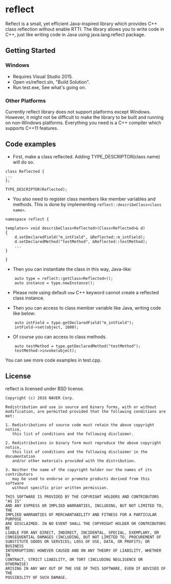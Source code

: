 # reflect
Reflect is a small, yet efficient Java-inspired library which provides C++ class reflection without enable RTTI. The library allows you to write code in C++, just like writing code in Java using java.lang.reflect package.

## Getting Started
### Windows
* Requires Visual Studio 2015.
* Open vs/reflect.sln, "Build Solution".
* Run test.exe, See what's going on.

### Other Platforms
Currently reflect library does not support platforms except Windows. However, it might not be difficult to make the library to be built and running on non-Windows platforms. Everything you need is a C++ compiler which supports C++11 features.

## Code examples
* First, make a class reflected. Adding TYPE_DESCRIPTOR(class name) will do so.

```
class Reflected {
...
};

TYPE_DESCRIPTOR(Reflected);
```
* You also need to register class members like member variables and methods. This is done by implementing `reflect::describeClass<class name>`.
```
namespace reflect {

template<> void describeClass<Reflected>(Class<Reflected>& d)
{
    d.setDeclaredField("m_intField", &Reflected::m_intField);
    d.setDeclaredMethod("testMethod", &Reflected::testMethod);
    ...
}

}
```

* Then you can instantiate the class in this way, Java-like:

```
    auto type = reflect::getClass<Reflected>();
    auto instance = type.newInstance();
```
* Please note using default `new` C++ keyword cannot create a reflected class instance.

* Then you can access to class member variable like Java, writing code like below:
```
    auto intField = type.getDeclaredField("m_intField");
    intField->set(object, 1000);
```
* Of course you can access to class methods.
```
    auto testMethod = type.getDeclaredMethod("testMethod");
    testMethod->invoke(object);
```
You can see more code examples in test.cpp.

## License
reflect is licensed under BSD license.

```
Copyright (c) 2016 NAVER Corp.

Redistribution and use in source and binary forms, with or without
modification, are permitted provided that the following conditions are met:

1. Redistributions of source code must retain the above copyright notice, 
   this list of conditions and the following disclaimer.

2. Redistributions in binary form must reproduce the above copyright notice, 
   this list of conditions and the following disclaimer in the documentation 
   and/or other materials provided with the distribution.

3. Neither the name of the copyright holder nor the names of its contributors 
   may be used to endorse or promote products derived from this software 
   without specific prior written permission.

THIS SOFTWARE IS PROVIDED BY THE COPYRIGHT HOLDERS AND CONTRIBUTORS "AS IS" 
AND ANY EXPRESS OR IMPLIED WARRANTIES, INCLUDING, BUT NOT LIMITED TO, THE 
IMPLIED WARRANTIES OF MERCHANTABILITY AND FITNESS FOR A PARTICULAR PURPOSE 
ARE DISCLAIMED. IN NO EVENT SHALL THE COPYRIGHT HOLDER OR CONTRIBUTORS BE 
LIABLE FOR ANY DIRECT, INDIRECT, INCIDENTAL, SPECIAL, EXEMPLARY, OR 
CONSEQUENTIAL DAMAGES (INCLUDING, BUT NOT LIMITED TO, PROCUREMENT OF 
SUBSTITUTE GOODS OR SERVICES; LOSS OF USE, DATA, OR PROFITS; OR BUSINESS 
INTERRUPTION) HOWEVER CAUSED AND ON ANY THEORY OF LIABILITY, WHETHER IN 
CONTRACT, STRICT LIABILITY, OR TORT (INCLUDING NEGLIGENCE OR OTHERWISE) 
ARISING IN ANY WAY OUT OF THE USE OF THIS SOFTWARE, EVEN IF ADVISED OF THE 
POSSIBILITY OF SUCH DAMAGE.
```

